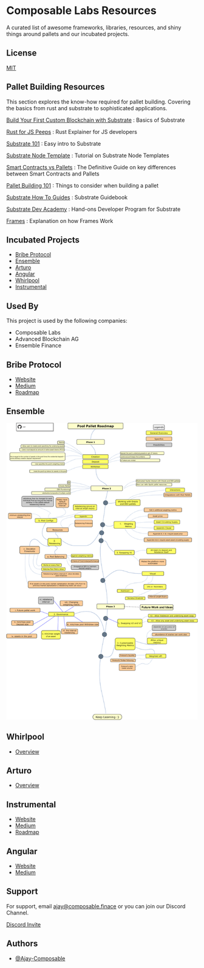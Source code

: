 
# Composable Labs Resources

A curated list of awesome frameworks, libraries, resources, and shiny things around pallets and our incubated projects.


## License

[MIT](https://choosealicense.com/licenses/mit/)


## Pallet Building Resources

This section explores the know-how required for pallet building. Covering the basics from rust and substrate to sophisticated applications.

[Build Your First Custom Blockchain with Substrate](https://youtu.be/oIEbjUDmUPk)  : Basics of Substrate

[Rust for JS Peeps](https://github.com/yoshuawuyts/rust-for-js-peeps#quick-start)  : Rust  Explainer for JS developers

[Substrate 101](https://youtu.be/-6BBIr-DmI) : Easy intro to Substrate

[Substrate Node Template](https://github.com/substrate-developer-hub/substrate-node-template) : Tutorial on Substrate Node Templates

[Smart Contracts vs Pallets](https://0xbrainjar.medium.com/smart-contracts-vs-substrate-pallets-important-building-blocks-and-their-differences-6c39b9e8d68d) : The Definitive Guide on key differences between Smart Contracts and Pallets

[Pallet Building 101](https://github.com/apopiak/how-not-to-build-a-pallet) : Things to consider when building a pallet

[Substrate How To Guides](https://docs.substrate.io/how-to-guides/v3/) : Substrate Guidebook

[Substrate Dev Academy](https://github.com/SubstrateDevAcademy) : Hand-ons Developer Program for Substrate

[Frames](https://docs.substrate.io/v3/runtime/frame/) : Explanation on how Frames Work
## Incubated Projects 


- [Bribe Protocol](https://github.com/Ajay-Composable/Composable-Labs-Resources/blob/main/README.md#bribe-protocol)
- [Ensemble](https://github.com/Ajay-Composable/Composable-Labs-Resources/blob/main/README.md#ensemble)
- [Arturo](https://github.com/Ajay-Composable/Composable-Labs-Resources/blob/main/README.md#arturo)
- [Angular](https://github.com/Ajay-Composable/Composable-Labs-Resources/blob/main/README.md#angular)
- [Whirlpool](https://github.com/Ajay-Composable/Composable-Labs-Resources/blob/main/README.md#whirlpool)
- [Instrumental](https://github.com/Ajay-Composable/Composable-Labs-Resources/blob/main/README.md#instrumental)
## Used By

This project is used by the following companies:

- Composable Labs
- Advanced Blockchain AG
- Ensemble Finance



## Bribe Protocol

- [Website](https://www.bribe.xyz)
- [Medium](https://medium.com/@bribe-protocol)
- [Roadmap](https://medium.com/@bribe-protocol/roadmap-to-governor-charlie-599b3a856d29)

## Ensemble

![Roadmap](poolpalletroadmap.png)
## Whirlpool

- [Overview](https://composablefi.medium.com/introducing-whirlpool-cash-the-innovative-blockchain-privacy-protocol-on-picasso-a845922bc02e)

## Arturo

- [Overview](https://composablefi.medium.com/announcing-arturo-as-the-first-recipient-of-the-composable-grants-program-11db2b35d4fa)

## Instrumental

- [Website](https://www.instrumental.finance)
- [Medium](https://medium.com/@instrumentalfinance)
- [Roadmap](https://medium.com/@instrumentalfinance/instrumental-technical-roadmap-5907aec98376)

## Angular

- [Website](https://twitter.com/AngularFinance)
- [Medium](https://angularfinance.medium.com)

## Support

For support, email ajay@composable.finace or you can join our Discord Channel.


[Discord Invite](https://discord.gg/NdqTdGES87)
## Authors

- [@Ajay-Composable](https://github.com/Ajay-Composable)


